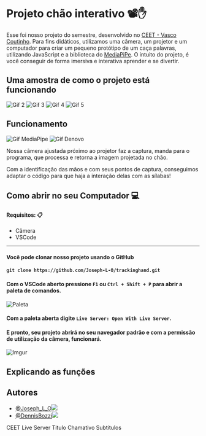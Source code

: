 # Projeto chão interativo 📽✋

Esse foi nosso projeto do semestre, desenvolvido no [CEET - Vasco Coutinho](https://www.instagram.com/ceetvasco/).
Para fins didáticos, utilizamos uma câmera, um projetor e um computador para criar um pequeno
protótipo de um caça palavras, utilizando JavaScript e a biblioteca do [MediaPiPe](https://mediapipe.dev/). O intuito do projeto, é você conseguir de forma imersiva e interativa
aprender e se divertir.

## Uma amostra de como o projeto está funcionando

![Gif 2](https://lh3.googleusercontent.com/u/0/drive-viewer/AFDK6gP1N6Uz8_jqBZPEwDGUwl2_uWIsisxgzuvaf2qPzAn-MoPWAHFJo11P-BrAfawW-E98TE2tfYBgGVSvyKB4s--fpOGFZA=w350-h200)  ![Gif 3](https://lh3.googleusercontent.com/u/0/drive-viewer/AFDK6gP9EuZLV1Tpu7yF16HHykCH1zzr-mzdekd91tUwtsY-OhiL995oWJFA0ZIbjPlZM-0xBmNXPWrtcWdv0D856-Qy6Pml0g=w350-h200) 
![Gif 4](https://lh3.googleusercontent.com/u/0/drive-viewer/AFDK6gMyjD0aY3xnRrUSE3uy1DSOGXT8G7hquln5sFzeZQhbjVdwkdN7OaQqX4OP-Hw3LHxlcZ3Sx0fCRfPUtcP1TJabq65GBQ=w350-h200)
![Gif 5](https://lh3.googleusercontent.com/u/0/drive-viewer/AFDK6gOG08yL-QU6q-Oz_sgJCdhIjB7RoOqQaPlPD4eLJrBriJsyjhOVC3FiUflQHt7EUX0x23hisZqcwDqZTuz-qukm6Febwg=w350-h200)

## Funcionamento 

![Gif MediaPipe](https://lh3.googleusercontent.com/u/0/drive-viewer/AFDK6gM2MmV71VXcOdpgpv41UsARCM8zRfC_FYEQdI-6BQvBCmzI-rTYtQdIcyVWDHhPku0OxYt0B1YS5Zr1Kd4Fm9q7A_5AkA=w455-h480-iv1) ![Gif Denovo](https://lh3.googleusercontent.com/u/0/drive-viewer/AFDK6gNeyx32Plkp13X2MS7YGxOA_aIFqV9RsltrBVA_Dh_KOdbSXUK9dh07IKbHn9p2MwJpK68pyMUnR7quLCy7EDZCv_KMIg=w400-h1500-iv2)

Nossa câmera ajustada próximo ao projetor faz a captura, manda para o programa, que processa e retorna a imagem projetada no chão.

Com a identificação das mãos e com seus pontos de captura, conseguimos adaptar o código para que haja a interação delas com as sílabas!

## Como abrir no seu Computador 💻

#### Requisitos: 📋
- Câmera
- VSCode
---

#### Você pode clonar nosso projeto usando o GitHub
#### `git clone https://github.com/Joseph-L-O/trackinghand.git`

#### Com o VSCode aberto pressione `F1` ou `Ctrl + Shift + P` para abrir a paleta de comandos.

![Paleta](https://lh3.googleusercontent.com/u/0/drive-viewer/AFDK6gObv_Mg_f0ZVKUXCSKqA80-e8D48uVrP4a9rqpjFGoQynSR4jDeJ8Ffa3_HM0gcxuUd7qwIciy2Asm_1xNxgbNIcfMv=w1920-h904-iv1)


#### Com a paleta aberta digite `Live Server: Open With Live Server`.

#### E pronto, seu projeto abrirá no seu navegador padrão e com a permissão de utilização da câmera, funcionará.

![Imgur](https://i.imgur.com/0EB65k4.gifv)

## Explicando as funções



## Autores

- [@Joseph_L_O](https://www.github.com/joseph-l-o)![](https://images.weserv.nl/?url=avatars.githubusercontent.com/u/74804074&v=4&h=100&w=100&fit=cover&mask=circle) 
- [@DennisBozzi](https://github.com/DennisBozzi/)![](https://images.weserv.nl/?url=avatars.githubusercontent.com/u/98779786&v=4&h=100&w=100&fit=cover&mask=circle)


CEET 
Live Server
Titulo Chamativo
Subtitulos
